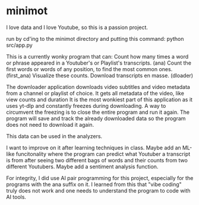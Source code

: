 # minimot

I love data and I love Youtube, so this is a passion project.

run by cd'ing to the minimot directory and putting this command:
python src/app.py

This is a currently wonky program that can:
Count how many times a word or phrase appeared in a Youtuber's or Playlist's transcripts. (ana)
Count the first words or words of any position, to find the most common ones. (first_ana)
Visualize these counts.
Download transcripts en masse. (dloader) 

The downloader application downloads video subtitles and video metadata from a channel or playlist of choice.
It gets all metadata of the video, like view counts and duration
It is the most wonkiest part of this application as it uses yt-dlp and constantly freezes during downloading.
A way to circumvent the freezing is to close the entire program and run it again. 
The program will save and track the already downloaded data so the program does not need to download it again.

This data can be used in the analyzers. 

I want to improve on it after learning techniques in class. 
Maybe add an ML-like funcitonality where the program can predict what Youtuber a transcript is from after seeing two different bags of words and their counts from two different Youtubers.
Maybe add a sentiment analysis function.

For integrity, I did use AI pair programming for this project, especially for the programs with the ana suffix on it.
I learned from this that "vibe coding" truly does not work and one needs to understand the program to code with AI tools.
